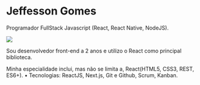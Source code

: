 # Jeffesson Gomes

Programador FullStack Javascript (React, React Native, NodeJS).

[<img src="https://img.shields.io/badge/linkedin-%230077B5.svg?&style=for-the-badge&logo=linkedin&logoColor=white" />](https://www.linkedin.com/in/jeffesson-gomes-de-almeida-2b36911aa//)

Sou desenvolvedor front-end a 2 anos e utilizo o React como principal biblioteca.

Minha especialidade inclui, mas não se limita a, React(HTML5, CSS3, REST, ES6+).
• Tecnologias: ReactJS, Next.js, Git e Github, Scrum, Kanban.
